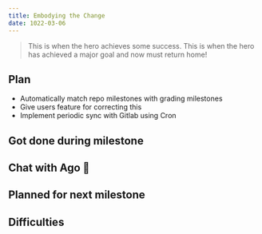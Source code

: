 ```yaml
---
title: Embodying the Change
date: 1022-03-06
---
```

> This is when the hero achieves some success. This is when the hero has achieved a major goal and now must return home!


## Plan
- Automatically match repo milestones with grading milestones
- Give users feature for correcting this
- Implement periodic sync with Gitlab using Cron

## Got done during milestone


## Chat with Ago 🐢


## Planned for next milestone


## Difficulties
